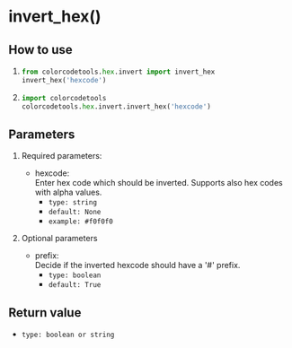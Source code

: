 # invert_hex()

## How to use

1. ```python
   from colorcodetools.hex.invert import invert_hex
   invert_hex('hexcode')
   ```
2. ```python
   import colorcodetools
   colorcodetools.hex.invert.invert_hex('hexcode')
   ```

## Parameters

1. Required parameters:

   - hexcode:  
      Enter hex code which should be inverted. Supports also hex codes with alpha values.
     - `type: string`
     - `default: None`
     - `example: #f0f0f0`

2. Optional parameters
   - prefix:  
     Decide if the inverted hexcode should have a '#' prefix.
     - `type: boolean`
     - `default: True`

## Return value

- `type: boolean or string`
